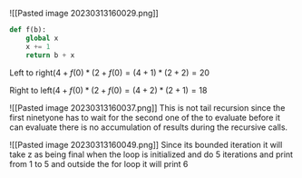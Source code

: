 ![[Pasted image 20230313160029.png]]
``` python
def f(b):
	global x
	x += 1
	return b + x 
```
Left to right$(4 + f(0) * (2 + f(0) = (4 + 1) * (2 + 2) = 20$

Right to left$(4 + f(0) * (2 + f(0) = (4 + 2) * (2 + 1) = 18$


![[Pasted image 20230313160037.png]]
This is not tail recursion since the first ninetyone has to wait for the second one of the to evaluate before it can evaluate there is no accumulation of results during the recursive calls. 


![[Pasted image 20230313160049.png]]
Since its bounded iteration it will take z as being final when the loop is initialized and do 5 iterations and print from 1 to 5 and outside the for loop it will print 6